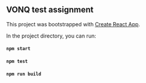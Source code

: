 ## VONQ test assignment

This project was bootstrapped with [Create React App](https://github.com/facebook/create-react-app).

In the project directory, you can run:

#### `npm start`

#### `npm test`

#### `npm run build`
